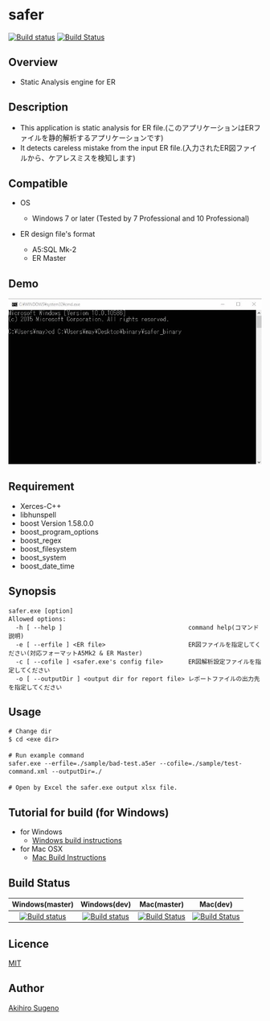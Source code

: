 # safer 
[![Build status](https://ci.appveyor.com/api/projects/status/ryetcyxmwhvh85ag/branch/master?svg=true)](https://ci.appveyor.com/project/AkihiroSugeno/safer/branch/master) [![Build Status](https://travis-ci.org/asugeno/safer.svg?branch=master)](https://travis-ci.org/asugeno/safer)

## Overview

* Static Analysis engine for ER

## Description

* This application is static analysis for ER file.(このアプリケーションはERファイルを静的解析するアプリケーションです)
* It detects careless mistake from the input ER file.(入力されたER図ファイルから、ケアレスミスを検知します)

## Compatible

* OS
  * Windows 7 or later (Tested by 7 Professional and 10 Professional) 
 
* ER design file's format
  * A5:SQL Mk-2
  * ER Master

## Demo

![Demo](https://github.com/asugeno/safer_binary/blob/master/demo.gif)

## Requirement

* Xerces-C++
* libhunspell
* boost Version 1.58.0.0
* boost_program_options
* boost_regex
* boost_filesystem
* boost_system
* boost_date_time

## Synopsis

```
safer.exe [option]
Allowed options:
  -h [ --help ]                                   command help(コマンド説明)
  -e [ --erfile ] <ER file>                       ER図ファイルを指定してください(対応フォーマットA5Mk2 & ER Master)
  -c [ --cofile ] <safer.exe's config file>       ER図解析設定ファイルを指定してください
  -o [ --outputDir ] <output dir for report file> レポートファイルの出力先を指定してください
```

## Usage

```
# Change dir
$ cd <exe dir>

# Run example command 
safer.exe --erfile=./sample/bad-test.a5er --cofile=./sample/test-command.xml --outputDir=./

# Open by Excel the safer.exe output xlsx file.
```

## Tutorial for build (for Windows)

* for Windows
  * [Windows build instructions](./Doc/build/windows.md)
* for Mac OSX
  * [Mac Build Instructions](./Doc/build/macos.md)

## Build Status

| Windows(master) | Windows(dev) | Mac(master) | Mac(dev) |
|:------------:|:------------:|:------------:|:------------:|
|[![Build status](https://ci.appveyor.com/api/projects/status/ryetcyxmwhvh85ag/branch/master?svg=true)](https://ci.appveyor.com/project/AkihiroSugeno/safer/branch/master)|[![Build status](https://ci.appveyor.com/api/projects/status/ryetcyxmwhvh85ag/branch/dev?svg=true)](https://ci.appveyor.com/project/AkihiroSugeno/safer/branch/dev)|[![Build Status](https://travis-ci.org/asugeno/safer.svg?branch=master)](https://travis-ci.org/asugeno/safer)|[![Build Status](https://travis-ci.org/asugeno/safer.svg?branch=dev)](https://travis-ci.org/asugeno/safer)|

## Licence

[MIT](https://opensource.org/licenses/mit-license.php)

## Author

[Akihiro Sugeno](https://github.com/asugeno)


